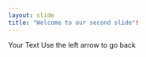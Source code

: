 ```yaml
---
layout: slide
title: "Welcome to our second slide"!
---
```

Your Text
Use the left arrow to go back
